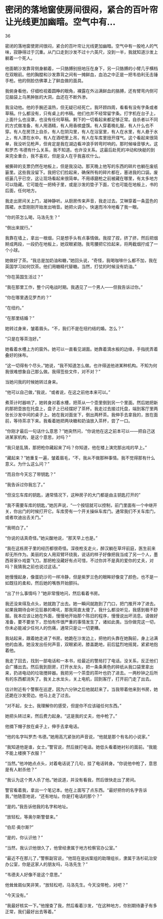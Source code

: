 # 密闭的落地窗使房间很闷，紧合的百叶帘让光线更加幽暗。空气中有...

36

密闭的落地窗使房间很闷，紧合的百叶帘让光线更加幽暗。空气中有一股呛人的气味，寂静得过于沉重。从门口走到沙发不过十六英尺，没到一半，我就知道沙发上躺着一个死人。

他面朝沙发靠背侧身躺着，一只胳膊别扭地压在身下，另一只胳膊的小臂几乎横档在双眼前。他的胸膛和沙发靠背之间有一摊鲜血，血泊之中正是一把韦伯利无击锤手枪。他的侧脸仿佛罩上了鲜血做的面具。

我俯身看他，仔细检视着圆睁的眼角，裸露在外沾满鲜血的胳膊，还有臂弯内侧可见脑袋上乌黑肿胀的大洞，血还在不断外渗。

我没动他。他的手腕还温热，但无疑已经死亡。我环顾四周，看看有没有字条或者草稿。什么都没有，只有桌上的书稿。他们也并不经常留字条。打字机在台子上，上面什么也没罩，也没有任何草稿。剩下的一切看起来都足够正常。自杀者以不同的方式做准备，有人用酒精，有人用香槟盛馔。有人穿着晚礼服，有人什么也不穿。有人在房顶上自杀，有人在阴沟里，有人在浴室里，有人在水里，有人悬于水上，有人漂在水中。有人在酒吧里上吊，有人在车库里扭开煤气。这个看起来很简单，我没听见枪声，但肯定是我在湖边看冲浪手转弯时响的。那时候噪音够大。这和罗杰·韦德有什么关系，我不知道。也许没关系。这最后赴死的冲动和快艇的到来完全重合，我不喜欢，但是没人在乎我喜欢什么。

被撕碎的支票仍然在地板上，但是我没动。那天晚上他写的东西的碎片也躺在废纸篓里。这些我没留下。我把它们捡起来，确保所有的碎片都在，塞进我的口袋。废纸篓几乎已空，这让现场看起来很简单。不用琢磨枪之前被藏在哪里，有太多地方可以隐藏。它可能在一把椅子里，或是沙发的垫子下面，它也可能在地板上，书的后面，任何地方。

我走出房间关上门，凝神静听。从厨房传来声音，我走过去。艾琳穿着一条蓝色的围裙，水壶刚刚开始发出哨音。她把火调小，快速而冷冷地看了我一眼。

“你的茶怎么喝，马洛先生？”

“倒出来就行。”

我靠在墙上，拿出一根烟，只是想手头有点事情做。我捏了捏，挤了挤，然后把烟掰成两段，一段扔在地板上，她双眼紧随。我弯腰把它捡起来，将两截烟拧成了一个小球。

她做好了茶。“我总是加奶油和糖，”她回头说，“奇怪，我喝咖啡什么都不加，我在英国学习如何饮茶。他们用糖精代替糖。当然，打仗的时候没有奶油。”

“你在英国生活过？”

“我在那里工作，整个闪电战时期。我遇见了一个男人——但我告诉过你。”

“你在哪里遇见罗杰的？”

“在纽约。”

“在那里结婚？”

她转过身来，皱着眉头。“不，我们不是在纽约结的婚。怎么？”

“只是在等茶泡好。”

她看着水槽上方的窗外。她可以一直看见湖面。她靠着滴水板的边缘，手指抚弄着叠好的抹布。

“这一切得有个尽头，”她说，“我不知道怎么做。也许得送他进某种机构。不知为何我很难想象自己那么做。我得签些文件，对不对？”

当她问我的时候她转过身来。

“他可以自己做，”我说，“或者说，在这之前他本来可以。”

煮茶计时器响了，她转身对着水槽，把茶从一个壶里倒到另一个里面。然后她把新的那把壶放在托盘上，盘子上已经摆好了茶杯。我走过去接过托盘，端到客厅里两张长沙发中间的桌子上。她在我对面坐下，倒出两杯茶。我伸手去拿我的，放在面前，等待茶凉下来。我看着她把两块糖和奶油放入茶杯，尝了一口。

“你刚才最后一句话什么意思？”她突然问，“你说他在这之前本可以——把自己送进某家机构，是这个意思，对吗？”

“我只是乱猜，那把枪你藏起来了吗？你知道，他在楼上演完那出戏的早上。”

“藏起来？”她重复一遍，皱着眉毛，“不，我从不做那种事情。我不觉得那有什么意义。为什么这么问？”

“而且你今天忘了带钥匙？”

“我告诉过你我忘了。”

“但没忘车库的钥匙，通常情况下，这种房子的大门都是由主钥匙打开的”

“我不需要车库的钥匙，”她厉声说，“一个按钮就可以控制，前门里面有一个中继开关，你出门的时候打开它。车库旁有一个开关操纵车库门。通常我们不关车库门，或者坎迪出去关门。”

“我明白了。”

“你说的话真奇怪。”她尖酸地说，“那天早上也是。”

“我在这栋房子里的经历都很奇怪。深夜枪支走火，醉汉躺在草坪前庭，医生前来却无所作为。美丽的女人用双臂环绕我，说话的样子好像把我当成了另一个人，墨西哥家仆戏耍飞刀。那把枪没藏好有点可惜，不过你并不是真的爱你的丈夫，对吗？我猜我之前也说过这话。”

她慢慢起身，像蛋奶沙司一样冷静，但是紫罗兰色的眼眸好像变了颜色，也不是一如既往的柔和，然后她的嘴唇开始颤抖。

“出了什么事情吗？”她非常慢地问，然后看着书房。

我还没来得及点头，她就跑了出去。她一瞬间就跑到了门口，把门推开冲了进去。如果我期待会听见狂暴的嘶吼，那我简直太傻了。我什么都没听见，我感到极不舒服。我本应该让她在外面，慢慢地开始那个陈旧的程序，慢慢说出坏消息。请做好准备，要不要坐下，恐怕有件很严重的事情发生了，诸如此类。当你做完这一切，你未必能减少任何人的伤痛，通常只是让一切更糟。

我站起来，跟着她走进了书房。她跪在沙发边上，把他的头靠在她胸前，身上沾满他的血液。她没发出任何声音，双眼紧闭，膝盖跪地，前后猛烈地摇晃，紧紧地抱着他。

我走了回去，找到一部电话和一本书，给最近的警局打了电话。没关系，反正他们会广播出去。然后我到厨房，打开水龙头，把一条条黄色的碎纸从我口袋里拿出来，扔进电动的垃圾搅碎器。我把另一个茶壶的茶叶也扔了进去。一两秒钟之后所有的东西都消失了。我关上水龙头，关上电机，回到客厅，打开前门走了出去。

估计附近有个警察在巡逻，因为六分钟之后他就赶来了。当我带着他来到书房，她还跪在沙发旁边。他马上走了过去。

“对不起，女士。我理解你的感受，但是你不应该碰任何东西。”

她把头转过来，然后费力起身。“这是我的丈夫，他中枪了。”

他摘下帽子放在桌子上，伸手去拿电话。

“他的名字叫罗杰·韦德。”她用高亢紧张的声音说，“他就是那个有名的小说家。”

“我知道他是谁，女士。”警官说，然后拨打电话。她低头看着她衬衫的面前。“我能不能上楼换下衣服？”

“当然。”他冲她点点头，对着电话说了几句，挂了电话转身。“你说他中枪了，意思是有人射杀他？”

“我认为这个男人杀了他。”她说道，并没有看我，然后很快走出了房间。

警官看着我，拿出一个笔记本。他在上面写了点东西。“最好把你的名字告诉我，”他随意地说，“还有地址。你是打电话的那个？”

“是的。”我告诉他我的名字和地址。

“放轻松，等奥尔斯警督来。”

“伯尼·奥尔斯?”

“是的，你认识他？”

“当然，我认识他很久了，他曾经隶属于地方检察官办公室。”

“最近不在那儿了，”警察副官说，“他现在是凶案组的助理组长，隶属于洛杉矶治安办公室，你是这家人的朋友吗，马洛先生？”

“韦德夫人好像不是这个意思。”

他耸耸肩似笑非笑，“放轻松吧，马洛先生。今天没带枪，对吧？”

“今天没有。”

“我最好核实一下。”他搜查了我，然后看着沙发，“在这种地方，你别期待妻子有多正常，我们最好出去等着。”